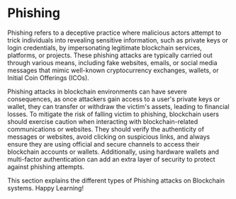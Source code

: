 # Phishing

Phishing refers to a deceptive practice where malicious actors attempt to trick individuals into revealing sensitive information, such as private keys or login credentials, by impersonating legitimate blockchain services, platforms, or projects. These phishing attacks are typically carried out through various means, including fake websites, emails, or social media messages that mimic well-known cryptocurrency exchanges, wallets, or Initial Coin Offerings (ICOs).

Phishing attacks in blockchain environments can have severe consequences, as once attackers gain access to a user's private keys or wallet, they can transfer or withdraw the victim's assets, leading to financial losses. To mitigate the risk of falling victim to phishing, blockchain users should exercise caution when interacting with blockchain-related communications or websites. They should verify the authenticity of messages or websites, avoid clicking on suspicious links, and always ensure they are using official and secure channels to access their blockchain accounts or wallets. Additionally, using hardware wallets and multi-factor authentication can add an extra layer of security to protect against phishing attempts.

This section explains the different types of Phishing attacks on Blockchain systems. Happy Learning!
